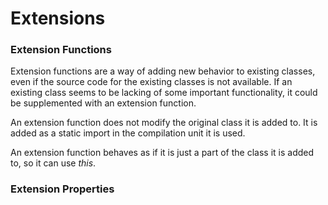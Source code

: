 # Extensions

### Extension Functions

Extension functions are a way of adding new behavior to existing classes, even if the source code for the existing classes is not available.
If an existing class seems to be lacking of some important functionality, it could be supplemented with an extension function.

An extension function does not modify the original class it is added to. It is added as a static import in the compilation unit it is used. 

An extension function behaves as if it is just a part of the class it is added to, so it can use *this*.

### Extension Properties


